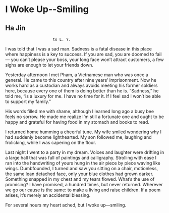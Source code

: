 # I Woke Up--Smiling
## Ha Jin
                         to L. Y.
I was told that I was a sad man.
Sadness is a fatal disease in this place
where happiness is a key to success.
If you are sad, you are doomed to fail—
you can’t please your boss,
your long face won’t attract customers,
a few sighs are enough
to let your friends down.

Yesterday afternoon I met Pham,
a Vietnamese man who was once a general.
He came to this country
after nine years’ imprisonment.
Now he works hard as a custodian
and always avoids
meeting his former soldiers here,
because every one of them
is doing better than he is.
“Sadness,” he told me,
“is a luxury for me.
I have no time for it.
If I feel sad
I won’t be able to support my family.”

His words filled me with shame,
although I learned long ago
a busy bee feels no sorrow.
He made me realize I’m still a fortunate one
and ought to be happy and grateful
for having food in my stomach
and books to read.

I returned home humming a cheerful tune.
My wife smiled wondering
why I had suddenly become lighthearted.
My son followed me, laughing and frolicking,
while I was capering on the floor.

Last night
I went to a party in my dream.
Voices and laughter were drifting in a large hall
that was full of paintings and calligraphy.
Strolling with ease
I ran into the handwriting of yours
hung in the air
piece by piece waving like wings.
Dumbfounded, I turned
and saw you sitting on a chair,
motionless, the same lean detached face,
only your blue clothes had grown darker.
Something snapped in my chest
and my tears flowed.
What’s the use of promising?
I have promised, a hundred times,
but never returned. Wherever we go
our cause is the same:
to make a living and raise children.
If a poem arises, it’s merely
an accidental blessing.

For several hours my heart ached,
but I woke up—smiling.